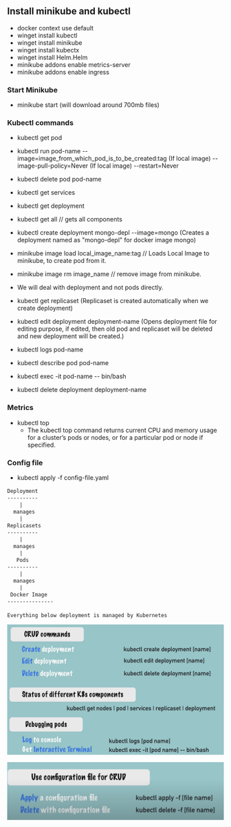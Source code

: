 ## Install minikube and kubectl
- docker context use default
- winget install kubectl
- winget install minikube
- winget install kubectx
- winget install Helm.Helm
- minikube addons enable metrics-server
- minikube addons enable ingress

### Start Minikube
- minikube start (will download around 700mb files)

### Kubectl commands
- kubectl get pod
- kubectl run pod-name --image=image_from_which_pod_is_to_be_created:tag   (If local image) --image-pull-policy=Never (If local image) --restart=Never
- kubectl delete pod pod-name
- kubectl get services
- kubectl get deployment
- kubectl get all  // gets all components
- kubectl create deployment mongo-depl --image=mongo  (Creates a deployment named as "mongo-depl" for docker image mongo)
- minikube image load local_image_name:tag  // Loads Local Image to minikube, to create pod from it.
- minikube image rm image_name // remove image from minikube.

- We will deal with deployment and not pods directly.

- kubectl get replicaset  (Replicaset is created automatically when we create deployment)
- kubectl edit deployment deployment-name (Opens deployment file for editing purpose, if edited, then old pod and replicaset will be deleted and new deployment will be created.)

- kubectl logs pod-name
- kubectl describe pod pod-name
- kubectl exec -it pod-name -- bin/bash
- kubectl delete deployment deployment-name

### Metrics
- kubectl top 
    - The kubectl top command returns current CPU and memory usage for a cluster’s pods or nodes, or for a particular pod or node if specified.

### Config file
- kubectl apply -f config-file.yaml


```
Deployment
----------
    |
  manages
    |
Replicasets
----------
    |
  manages
    |
   Pods
----------
    |
  manages
    |
 Docker Image
---------------

Everything below deployment is managed by Kubernetes
```

![alt text](image.png)

![alt text](image-1.png)